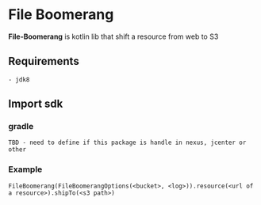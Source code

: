 # File Boomerang

**File-Boomerang** is kotlin lib that shift a resource from web to S3

## Requirements

```
- jdk8
```

## Import sdk

### gradle
```
TBD - need to define if this package is handle in nexus, jcenter or other
```

### Example
```
FileBoomerang(FileBoomerangOptions(<bucket>, <log>)).resource(<url of a resource>).shipTo(<s3 path>)
```
